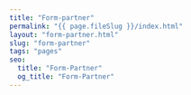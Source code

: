 ```yaml
---
title: "Form-partner"
permalink: "{{ page.fileSlug }}/index.html"
layout: "form-partner.html"
slug: "form-partner"
tags: "pages"
seo:
  title: "Form-Partner"
  og_title: "Form-Partner"
---
```



